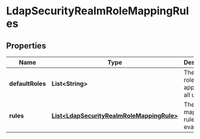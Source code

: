 # LdapSecurityRealmRoleMappingRules

## Properties
Name | Type | Description | Notes
------------ | ------------- | ------------- | -------------
**defaultRoles** | **List&lt;String&gt;** | The default roles applied to all users | 
**rules** | [**List&lt;LdapSecurityRealmRoleMappingRule&gt;**](LdapSecurityRealmRoleMappingRule.md) | The role mapping rules to evaluate | 
